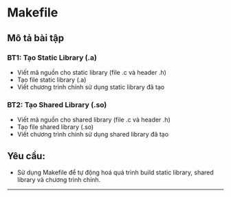 # Makefile

## Mô tả bài tập

### BT1: Tạo Static Library (.a)

* Viết mã nguồn cho static library (file .c và header .h)
* Tạo file static library (.a)
* Viết chương trình chính sử dụng static library đã tạo

### BT2: Tạo Shared Library (.so)

* Viết mã nguồn cho shared library (file .c và header .h)
* Tạo file shared library (.so)
* Viết chương trình chính sử dụng shared library đã tạo

## Yêu cầu:

* Sử dụng Makefile để tự động hoá quá trình build static library, shared library và chương trình chính.

---



